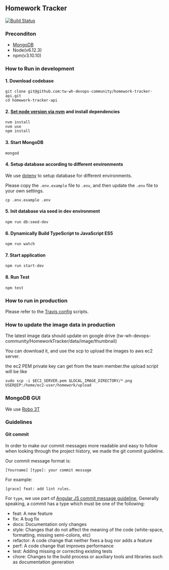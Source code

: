 ## Homework Tracker
[![Build Status](https://travis-ci.org/tw-wh-devops-community/homework-tracker-api.svg?branch=master)](https://travis-ci.org/tw-wh-devops-community/homework-tracker-api)

### Preconditon
- [MongoDB](https://docs.mongodb.com/manual/tutorial/install-mongodb-on-os-x/#install-mongodb-community-edition-with-homebrew) 
- Node(v6.12.3)
- npm(v3.10.10)


### How to Run in development

#### 1. Download codebase

```
git clone git@github.com:tw-wh-devops-community/homework-tracker-api.git
cd homework-tracker-api
```
#### 2. [Set node version via nvm](https://github.com/creationix/nvm#nvmrc) and install dependencies
```
nvm install
nvm use
npm install
```

#### 3. Start MongoDB
```
mongod
```

#### 4. Setup database according to different environments

We use [dotenv](https://github.com/motdotla/dotenv) to setup database for different environments.

Please copy the `.env.example` file to `.env`, and then update the `.env` file to your own settings.
```
cp .env.example .env
```

#### 5. Init database via seed in dev environment
```
npm run db:seed-dev
```
 

#### 6. Dynamically Build TypeScript to JavaScript ES5
```
npm run watch
```

#### 7. Start application
```
npm run start-dev 
```

#### 8. Run Test
```
npm test
```

### How to run in production

Please refer to the [Travis config](https://github.com/tw-wh-devops-community/homework-tracker-api/blob/master/.travis.yml) scripts.

### How to update the image data in production

The latest image data should update on google drive (tw-wh-devops-community/HomeworkTracker/data/image/thumbnail)

You can download it, and use the scp to upload the images to aws ec2 server.

the ec2 PEM private key can get from the team member.the upload script will be like
```
sudo scp -i $EC2_SERVER.pem $LOCAL_IMAGE_DIRECTORY/*.png USER@IP:/home/ec2-user/homework/upload
```

### MongoDB GUI

We use [Robo 3T](https://robomongo.org/)

### Guidelines

#### Git commit

In order to make our commit messages more readable and easy to follow when looking through the project history, we made the git commit guideline. 

Our commit message format is:

`[Yourname] [type]: your commit message`

For example: 
```
[grace] feat: add lint rules.
```

For `type`, we use part of [Angular JS commit message guideline](https://github.com/angular/angular.js/blob/master/DEVELOPERS.md#commit-message-format), Generally speaking, a commit has a type which must be one of the following:

- feat: A new feature
- fix: A bug fix
- docs: Documentation only changes
- style: Changes that do not affect the meaning of the code (white-space, formatting, missing semi-colons, etc)
- refactor: A code change that neither fixes a bug nor adds a feature
- perf: A code change that improves performance
- test: Adding missing or correcting existing tests
- chore: Changes to the build process or auxiliary tools and libraries such as documentation generation

                                                                                                                                          




 


